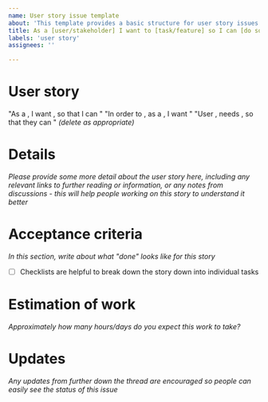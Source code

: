```yaml
---
name: User story issue template
about: 'This template provides a basic structure for user story issues'
title: As a [user/stakeholder] I want to [task/feature] so I can [do something]
labels: 'user story'
assignees: ''

---
```


<!--
Please complete the following sections when you open an issue. You are encouraged to keep this top level comment box updated as you develop and respond to reviews. Please also assign the appropriate label (or labels) to your issue. Note that text within html comment tags will not be rendered.
This template is based on one used by The Turing Way.
-->

# User story
"As a <user or stakeholder type>, I want <software feature or capability>, so that I can <achieve some aim or task> "
"In order to <achieve some aim or task>, as a <stakeholder type>, I want <software feature or capability>"
"User <stakeholder>, needs <software feature or capability>, so that they can <achieve some aim or task>"
*(delete as appropriate)*

# Details
*Please provide some more detail about the user story here, including any relevant links to further reading or information, or any notes from discussions - this will help people working on this story to understand it better* 

# Acceptance criteria
*In this section, write about what "done" looks like for this story*
- [ ] Checklists are helpful to break down the story down into individual tasks

# Estimation of work 

*Approximately how many hours/days do you expect this work to take?* 

# Updates 
*Any updates from further down the thread are encouraged so people can easily see the status of this issue*
